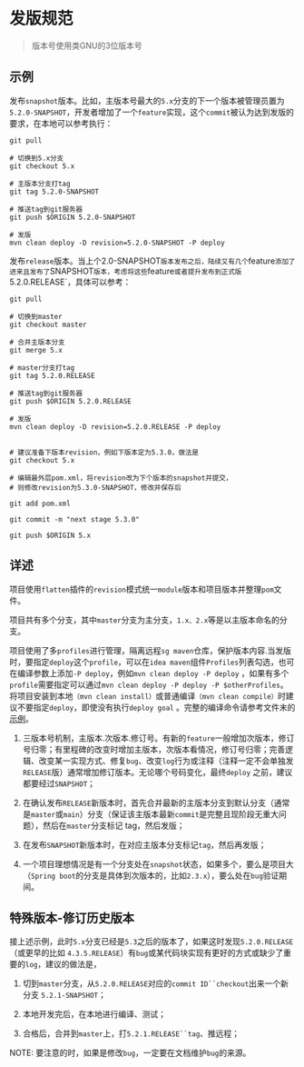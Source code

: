 # 发版规范

> 版本号使用类GNU的3位版本号

## 示例

发布`snapshot`版本。比如，主版本号最大的`5.x`分支的下一个版本被管理员置为`5.2.0-SNAPSHOT`，开发者增加了一个`feature`实现，这个`commit`被认为达到发版的要求，在本地可以参考执行：

```shell
git pull

# 切换到5.x分支
git checkout 5.x

# 主版本分支打tag
git tag 5.2.0-SNAPSHOT

# 推送tag到git服务器
git push $ORIGIN 5.2.0-SNAPSHOT

# 发版
mvn clean deploy -D revision=5.2.0-SNAPSHOT -P deploy
```

发布`release`版本。当上个2.0-SNAPSHOT`版本发布之后，陆续又有几个`feature`添加了进来且发布了`SNAPSHOT`版本，考虑将这些`feature`或者提升发布到正式版`5.2.0.RELEASE`，具体可以参考：

```shell
git pull

# 切换到master
git checkout master

# 合并主版本分支
git merge 5.x

# master分支打tag
git tag 5.2.0.RELEASE

# 推送tag到git服务器
git push $ORIGIN 5.2.0.RELEASE

# 发版
mvn clean deploy -D revision=5.2.0.RELEASE -P deploy


# 建议准备下版本revision，例如下版本定为5.3.0，做法是
git checkout 5.x

# 编辑最外层pom.xml，将revision改为下个版本的snapshot并提交，
# 则修改revision为5.3.0-SNAPSHOT，修改并保存后

git add pom.xml

git commit -m "next stage 5.3.0"

git push $ORIGIN 5.x
```

## 详述

项目使用`flatten`插件的`revision`模式统一`module`版本和项目版本并整理`pom`文件。

项目共有多个分支，其中`master`分支为主分支，`1.x、2.x`等是以主版本命名的分支。

项目使用了多`profiles`进行管理，隔离远程`sg maven`仓库，保护版本内容.当发版时，要指定`deploy`这个`profile`，可以在`idea maven`组件`Profiles`列表勾选，也可在编译参数上添加`-P deploy`，例如`mvn clean deploy -P deploy`
，如果有多个`profile`需要指定可以通过`mvn clean deploy -P deploy -P $otherProfiles`。将项目安装到本地`（mvn clean install）`或普通编译`（mvn clean compile）`时建议不要指定`deploy`，即使没有执行`deploy goal`
。完整的编译命令请参考文件末的[示例](#%E7%A4%BA%E4%BE%8B)。

1. 三版本号机制，主版本.次版本.修订号。有新的`feature`一般增加次版本，修订号归零；有里程碑的改变时增加主版本，次版本看情况，修订号归零；完善逻辑、改变某一实现方式、修复`bug`、改变`log`行为或注释（注释一定不会单独发`RELEASE`版）通常增加修订版本。无论哪个号码变化，最终`deploy`
   之前，建议都要经过`SNAPSHOT`；

2. 在确认发布`RELEASE`新版本时，首先合并最新的主版本分支到默认分支（通常是`master`或`main`）分支（保证该主版本最新`commit`是完整且现阶段无重大问题），然后在`master`分支标记 tag，然后发版；

3. 在发布`SNAPSHOT`新版本时，在对应主版本分支标记`tag`，然后再发版；

4. 一个项目理想情况是有一个分支处在`snapshot`状态，如果多个，要么是项目大（`Spring boot`的分支是具体到次版本的，比如`2.3.x`），要么处在`bug`验证期间。

## 特殊版本-修订历史版本

接上述示例，此时`5.x`分支已经是`5.3`之后的版本了，如果这时发现`5.2.0.RELEASE`（或更早的比如 `4.3.5.RELEASE`）有`bug`或某代码块实现有更好的方式或缺少了重要的`log`，建议的做法是，

1. 切到`master`分支，从`5.2.0.RELEASE`对应的`commit ID``checkout`出来一个新分支 `5.2.1-SNAPSHOT`；

2. 本地开发完后，在本地进行编译、测试；

3. 合格后，合并到`master`上，打`5.2.1.RELEASE``tag`、推远程；

NOTE: 要注意的时，如果是修改`bug`，一定要在文档维护`bug`的来源。